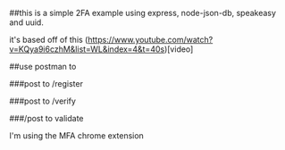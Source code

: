 
##this is a simple 2FA example using express, node-json-db, speakeasy and uuid.

it's based off of this (https://www.youtube.com/watch?v=KQya9i6czhM&list=WL&index=4&t=40s)[video]

##use postman to

###post to /register

###post to /verify

###/post to validate

I'm using the MFA chrome extension
